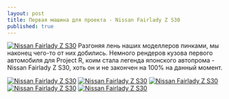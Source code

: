 ```yaml
---
layout: post
title: Первая машина для проекта - Nissan Fairlady Z S30
published: true
---
```





<a href="{{site.baseurl}}/images/news/2017-02-19/untitled_31.jpg" target="_blank">![Nissan Fairlady Z S30]({{site.baseurl}}/images/news/2017-02-19/untitled_31.jpg)</a>
Разгоняя лень наших моделлеров пинками, мы наконец чего-то от них добились. Немного рендеров кузова первого автомобиля для Project R, коим стала легенда японского автопрома - Nissan Fairlady Z S30, хоть он и не закончен на 100% на данный момент.

<a href="{{site.baseurl}}/images/news/2017-02-19/untitled_32.jpg" target="_blank">![Nissan Fairlady Z S30]({{site.baseurl}}/images/news/2017-02-19/untitled_32.jpg)</a>
<a href="{{site.baseurl}}/images/news/2017-02-19/untitled_33.jpg" target="_blank">![Nissan Fairlady Z S30]({{site.baseurl}}/images/news/2017-02-19/untitled_33.jpg)</a>
<a href="{{site.baseurl}}/images/news/2017-02-19/untitled_34.jpg" target="_blank">![Nissan Fairlady Z S30]({{site.baseurl}}/images/news/2017-02-19/untitled_34.jpg)</a>
<a href="{{site.baseurl}}/images/news/2017-02-19/untitled_35.jpg" target="_blank">![Nissan Fairlady Z S30]({{site.baseurl}}/images/news/2017-02-19/untitled_35.jpg)</a>
<a href="{{site.baseurl}}/images/news/2017-02-19/untitled_36.jpg" target="_blank">![Nissan Fairlady Z S30]({{site.baseurl}}/images/news/2017-02-19/untitled_35.jpg)</a>